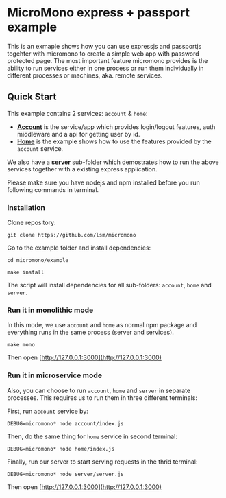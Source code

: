 MicroMono express + passport example
====================================


This is an exmaple shows how you can use expressjs and passportjs togehter with micromono to create a simple web app with password protected page. The most important feature micromono provides is the ability to run services either in one process or run them individually in different processes or machines, aka. remote services.


## Quick Start

This example contains 2 services: `account` & `home`:

- **[Account](/example/account)** is the service/app which provides login/logout features, auth middleware and a api for getting user by id.
- **[Home](/example/home)** is the example shows how to use the features provided by the `account` service.

We also have a **[server](/example/server)** sub-folder which demostrates how to run the above services together with a existing express application.

Please make sure you have nodejs and npm installed before you run following commands in terminal.

### Installation

Clone repository:

    git clone https://github.com/lsm/micromono

Go to the example folder and install dependencies:

    cd micromono/example

    make install

The script will install dependencies for all sub-folders: `account`, `home` and `server`.

### Run it in monolithic mode

In this mode, we use `account` and `home` as normal npm package and everything runs in the same process (server and services).

    make mono

Then open [http://127.0.0.1:3000](http://127.0.0.1:3000)

### Run it in microservice mode

Also, you can choose to run `account`, `home` and `server` in separate processes. This requires us to run them in three different terminals:

First, run `account` service by:

    DEBUG=micromono* node account/index.js

Then, do the same thing for `home` service in second terminal:

    DEBUG=micromono* node home/index.js

Finally, run our server to start serving requests in the thrid terminal:

    DEBUG=micromono* node server/server.js

Then open [http://127.0.0.1:3000](http://127.0.0.1:3000)
